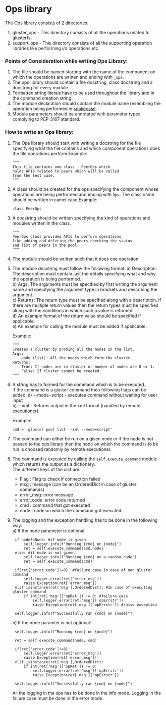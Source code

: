 <h1>Ops library</h1>

The Ops library consists of 2 directories:<br>

1) gluster_ops - This directory consists of all the operations related to glusterfs.<br>
2) support_ops - This directory consists of all the supporting operation libraries like performing i/o operations etc.<br>

<h3>Points of Consideration while writing Ops Library:</h3>

1) The file should be named starting with the name of the component on which the operations are written and ending with ```_ops```.<br>
2) The ops library should contain a file docstring, class docstring and a docstring for every module.<br>
3) Formatted string literals have to be used throughout the library and in the command creation string.<br>
4) The module declaration should contain the module name resembling the operation being performed in <u>snakecase</u>.<br>
5) Module parameters should be annotated with parameter types complying to PEP-3107 standard.<br>


<h3>How to write an Ops library:</h3>

1) The Ops library should start with writing a docstring for the file specifying what the file contains and which component operations does the file operations perform
    Example:
    ```
    """
    This file contains one class - PeerOps which
    holds APIS related to peers which will be called
    from the test case.
    """
    ```
2) A class should be created for the ops specifying the component whose operations are being performed and ending with ```Ops```. The class name should be written in camel case
    Example: 
    ```
    class PeerOps
    ```
3) A docstring should be written specifying the kind of operations and modules written in the class.
    ```
    """
    PeerOps class provides APIs to perform operations
    like adding and deleting the peers,checking the status
    and list of peers in the pool.
    """
    ```
4) The module should be written such that it does one operation
5) The module docstring must follow the following format:
    a) Description: The description must contain just the details specifying what and why the operation is being performed.<br>
    b) Args: The arguments must be specified by first writing the argument name and specifying the argument type in brackets and describing the argument.<br>
    c) Returns: The return type must be specified along with a description. If there are multiple return values then the return types must be specified along with the conditions in which  such a value is returned.<br>
    d) An example format of the return value should be specified if applicable.<br>
    e) An example for calling the module must be added if applicable.<br>
    
    Example:
    ```
    """
    Creates a cluster by probing all the nodes in the list.
    Args:
        node (list): All the nodes which form the cluster.
    Returns:
        True: If nodes are in cluster or number of nodes are 0 or 1.
        False: If cluster cannot be created.
    """
    ```

6) A string has to formed for the command which is to be executed.<br>
   If the command is a gluster command then following flags can be added:
    a) --mode=script - executes command without waiting for user input<br>
    b) --xml - Returns output in the xml format (handled by remote executioner)<br>
    
    Example:
    ```
    cmd = 'gluster pool list --xml --mode=script'
    ```
7) The command can either be run on a given node or if the node is not passed to the ops library then the node on which the command is to be run is choosed randomly by remote executioner.
8) The command is executed by calling the ```self.execute_command``` module which returns the output as a dictionary.<br>
    The different keys of the dict are:<br>
    - Flag : Flag to check if connection failed<br>
    - msg : message (can be an OrderedDict in case of gluster commands)<br>
    - error_msg: error message<br>
    - error_code: error code returned<br>
    - cmd : command that got executed<br>
    - node : node on which the command got executed<br>
     
9) The logging and the exception handling has to be done in the following way:<br>
   a) If the node parameter is optional:
   ```
    if node!=None: #if node is given
        self.logger.info(f"Running {cmd} on {node}")
        ret = self.execute_command(cmd,node)
    else: #if node is not given
        self.logger.info(f"Running {cmd} on a random node")
        ret = self.execute_command(cmd)

    if(ret['error_code']!=0): #failure case in case of non gluster command
        self.logger.error(ret['error_msg'])
        raise Exception(ret['error_msg'])    
    elif isinstance(ret['msg'],OrderedDict): #In case of executing gluster command
        if int(ret['msg']['opRet']) != 0: #failure case
            self.logger.error(ret['msg']['opErrstr'])
            raise Exception(ret['msg']['opErrstr']) #raise exception

    self.logger.info(f"Successfully ran {cmd} on {node}")
   
   ```
   b) If the node paramter is not optional:
   ```
    self.logger.info(f"Running {cmd} on {node}")

    ret = self.execute_command(node, cmd)

    if(ret['error_code']!=0):
        self.logger.error(ret['error_msg'])
        raise Exception(ret['error_msg'])    
    elif isinstance(ret['msg'],OrderedDict):
        if int(ret['msg']['opRet']) != 0:
            self.logger.error(ret['msg']['opErrstr'])
            raise Exception(ret['msg']['opErrstr'])

    self.logger.info(f"Successfully ran {cmd} on {node}")
   
   ```
   
   All the logging in the ops has to be done in the info mode. Logging in the failure case must be done in the error mode.
